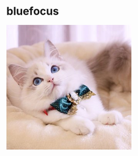 # bluefocus

![image cat](https://github.com/lilei20190924/bluefocus/blob/9fcc2441142ede3c77344d612fbd5a6729c6ce7b/2.jpg)

